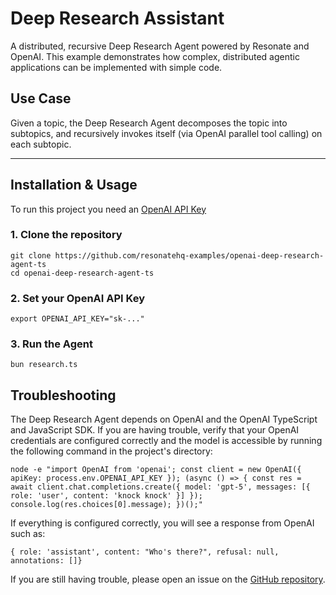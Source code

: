 # Deep Research Assistant

A distributed, recursive Deep Research Agent powered by Resonate and OpenAI. This example demonstrates how complex, distributed agentic applications can be implemented with simple code.

## Use Case

Given a topic, the Deep Research Agent decomposes the topic into subtopics, and recursively invokes itself (via OpenAI parallel tool calling) on each subtopic.

---

## Installation & Usage

To run this project you need an [OpenAI API Key](https://platform.openai.com)

### 1. Clone the repository

```
git clone https://github.com/resonatehq-examples/openai-deep-research-agent-ts
cd openai-deep-research-agent-ts
```

### 2. Set your OpenAI API Key

```
export OPENAI_API_KEY="sk-..."
```

### 3. Run the Agent

```
bun research.ts
```

## Troubleshooting

The Deep Research Agent depends on OpenAI and the OpenAI TypeScript and JavaScript  SDK. If you are having trouble, verify that your OpenAI credentials are configured correctly and the model is accessible by running the following command in the project's directory:

```
node -e "import OpenAI from 'openai'; const client = new OpenAI({ apiKey: process.env.OPENAI_API_KEY }); (async () => { const res = await client.chat.completions.create({ model: 'gpt-5', messages: [{ role: 'user', content: 'knock knock' }] }); console.log(res.choices[0].message); })();"
```

If everything is configured correctly, you will see a response from OpenAI such as:

```
{ role: 'assistant', content: "Who's there?", refusal: null, annotations: []}
```

If you are still having trouble, please open an issue on the [GitHub repository](https://github.com/resonatehq-examples/openai-deep-research-agent-ts/issues).
